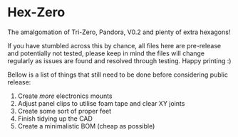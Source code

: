 # Hex-Zero
The amalgomation of Tri-Zero, Pandora, V0.2 and plenty of extra hexagons!

If you have stumbled across this by chance, all files here are pre-release and potentially not tested, please keep in mind the files will change regularly as issues are found and resolved through testing. Happy printing :)

Bellow is a list of things that still need to be done before considering public release:

1. Create _more_ electronics mounts
2. Adjust panel clips to utilise foam tape and clear XY joints
3. Create some sort of proper feet
4. Finish tidying up the CAD
5. Create a minimalistic BOM (cheap as possible)
